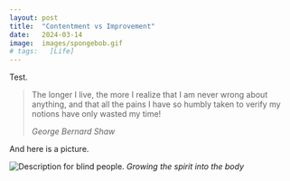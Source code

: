 ```yaml
---
layout: post
title:  "Contentment vs Improvement"
date:   2024-03-14
image:  images/spongebob.gif
# tags:   [Life]
---
```


Test.

> The longer I live, the more I realize that I am never wrong about anything, and that all the pains I have so humbly taken to verify my notions have only wasted my time!
>
> <cite>George Bernard Shaw</cite>

And here is a picture.

![Description for blind people.]({{site.baseurl}}/images/body.png)
*Growing the spirit into the body*